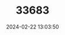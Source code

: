 ---
title: "33683"
category: "Polyscias sandwicensis"
draft: false
date: 2024-02-22 13:03:50
languages:
  Hawaiian: ["`ohe Kukuluae`o", "`ohe Makai", "`ohe`ohe"]
---